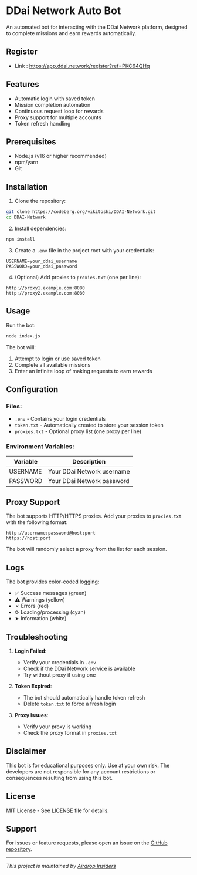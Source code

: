 # DDai Network Auto Bot

An automated bot for interacting with the DDai Network platform, designed to complete missions and earn rewards automatically.

## Register
- Link : https://app.ddai.network/register?ref=PKC64QHq

## Features

- Automatic login with saved token
- Mission completion automation
- Continuous request loop for rewards
- Proxy support for multiple accounts
- Token refresh handling

## Prerequisites

- Node.js (v16 or higher recommended)
- npm/yarn
- Git

## Installation

1. Clone the repository:
```bash
git clone https://codeberg.org/vikitoshi/DDAI-Network.git
cd DDAI-Network
```

2. Install dependencies:
```bash
npm install
```

3. Create a `.env` file in the project root with your credentials:
```env
USERNAME=your_ddai_username
PASSWORD=your_ddai_password
```

4. (Optional) Add proxies to `proxies.txt` (one per line):
```text
http://proxy1.example.com:8080
http://proxy2.example.com:8080
```

## Usage

Run the bot:
```bash
node index.js
```

The bot will:
1. Attempt to login or use saved token
2. Complete all available missions
3. Enter an infinite loop of making requests to earn rewards

## Configuration

### Files:
- `.env` - Contains your login credentials
- `token.txt` - Automatically created to store your session token
- `proxies.txt` - Optional proxy list (one proxy per line)

### Environment Variables:
| Variable  | Description                  |
|-----------|------------------------------|
| USERNAME  | Your DDai Network username   |
| PASSWORD  | Your DDai Network password   |

## Proxy Support

The bot supports HTTP/HTTPS proxies. Add your proxies to `proxies.txt` with the following format:
```
http://username:password@host:port
https://host:port
```

The bot will randomly select a proxy from the list for each session.

## Logs

The bot provides color-coded logging:
- ✅ Success messages (green)
- ⚠ Warnings (yellow)
- ✗ Errors (red)
- ⟳ Loading/processing (cyan)
- ➤ Information (white)

## Troubleshooting

1. **Login Failed**:
   - Verify your credentials in `.env`
   - Check if the DDai Network service is available
   - Try without proxy if using one

2. **Token Expired**:
   - The bot should automatically handle token refresh
   - Delete `token.txt` to force a fresh login

3. **Proxy Issues**:
   - Verify your proxy is working
   - Check the proxy format in `proxies.txt`

## Disclaimer

This bot is for educational purposes only. Use at your own risk. The developers are not responsible for any account restrictions or consequences resulting from using this bot.

## License

MIT License - See [LICENSE](LICENSE) file for details.

## Support

For issues or feature requests, please open an issue on the [GitHub repository](https://github.com/airdropinsiders/DDai-Network-Auto-Bot/issues).

---

*This project is maintained by [Airdrop Insiders](https://github.com/airdropinsiders)*
```
